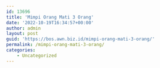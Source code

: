 ```yaml
---
id: 13696
title: 'Mimpi Orang Mati 3 Orang'
date: '2022-10-19T16:34:57+00:00'
author: admin
layout: post
guid: 'https://bos.awn.biz.id/mimpi-orang-mati-3-orang/'
permalink: /mimpi-orang-mati-3-orang/
categories:
    - Uncategorized
---
```



